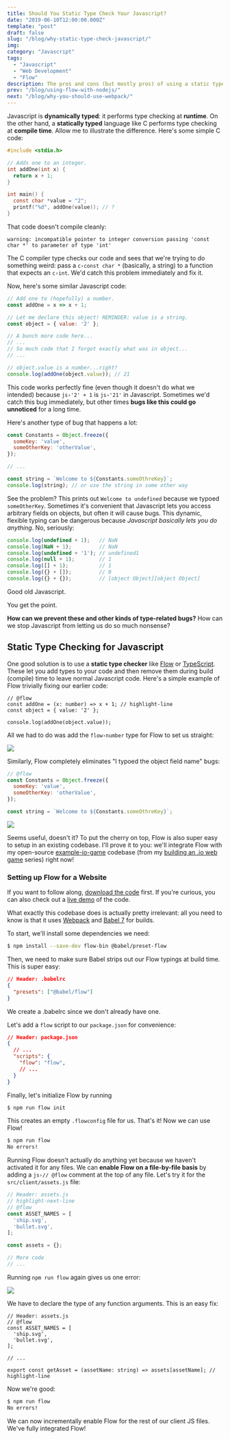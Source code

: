 ```yaml
---
title: Should You Static Type Check Your Javascript?
date: "2019-06-10T12:00:00.000Z"
template: "post"
draft: false
slug: "/blog/why-static-type-check-javascript/"
img:
category: "Javascript"
tags:
  - "Javascript"
  - "Web Development"
  - "Flow"
description: The pros and cons (but mostly pros) of using a static type checker for Javascript.
prev: "/blog/using-flow-with-nodejs/"
next: "/blog/why-you-should-use-webpack/"
---
```


Javascript is **dynamically typed**: it performs type checking at **runtime**. On the other hand, a **statically typed** language like C performs type checking at **compile time**. Allow me to illustrate the difference. Here's some simple C code:

```c
#include <stdio.h>

// Adds one to an integer.
int addOne(int x) {
  return x + 1;
}

int main() {
  const char *value = "2";
  printf("%d", addOne(value)); // ?
}

```

That code doesn't compile cleanly:

```
warning: incompatible pointer to integer conversion passing 'const char *' to parameter of type 'int'
```

The C compiler type checks our code and sees that we're trying to do something weird: pass a `c›const char *` (basically, a string) to a function that expects an `c›int`. We'd catch this problem immediately and fix it.

Now, here's some similar Javascript code:

```js
// Add one to (hopefully) a number.
const addOne = x => x + 1;

// Let me declare this object! REMINDER: value is a string.
const object = { value: '2' };

// A bunch more code here...
// ...
// So much code that I forgot exactly what was in object...
// ...

// object.value is a number...right?
console.log(addOne(object.value)); // 21
```

This code works perfectly fine (even though it doesn't do what we intended) because `js›'2' + 1` is `js›'21'` in Javascript. Sometimes we'd catch this bug immediately, but other times **bugs like this could go unnoticed** for a long time.

Here's another type of bug that happens a lot:

```js
const Constants = Object.freeze({
  someKey: 'value',
  someOtherKey: 'otherValue',
});

// ...

const string = `Welcome to ${Constants.someOthreKey}`;
console.log(string); // or use the string in some other way
```

See the problem? This prints out `Welcome to undefined` because we typoed `someOtherKey`. Sometimes it's convenient that Javascript lets you access arbitrary fields on objects, but often it will cause bugs. This dynamic, flexible typing can be dangerous because _Javascript basically lets you do anything_. No, seriously:

```js
console.log(undefined + 1);   // NaN
console.log(NaN + 1);         // NaN
console.log(undefined + '1'); // undefined1
console.log(null + 1);        // 1
console.log([] + 1);          // 1
console.log({} + []);         // 0
console.log({} + {});         // [object Object][object Object]
```
<figcaption>Good old Javascript.</figcaption>

You get the point.

**How can we prevent these and other kinds of type-related bugs?** How can we stop Javascript from letting us do so much nonsense?

## Static Type Checking for Javascript

One good solution is to use a **static type checker** like [Flow](https://flow.org) or [TypeScript](https://www.typescriptlang.org/). These let you add types to your code and then remove them during build (compile) time to leave normal Javascript code. Here's a simple example of Flow trivially fixing our earlier code:

```flow
// @flow
const addOne = (x: number) => x + 1; // highlight-line
const object = { value: '2' };

console.log(addOne(object.value));
```

All we had to do was add the `flow›number` type for Flow to set us straight:

![](./media-link/flow-post/flow-example-1.png)

Similarly, Flow completely eliminates "I typoed the object field name" bugs:

```js
// @flow
const Constants = Object.freeze({
  someKey: 'value',
  someOtherKey: 'otherValue',
});

const string = `Welcome to ${Constants.someOthreKey}`;
```

![](./media-link/flow-post/flow-example-2.png)

Seems useful, doesn't it? To put the cherry on top, Flow is also super easy to setup in an existing codebase. I'll prove it to you: we'll integrate Flow with my open-source [example-io-game](https://github.com/vzhou842/example-.io-game) codebase (from my [building an .io web game](/blog/build-an-io-game-part-1/) series) right now!

### Setting up Flow for a Website

If you want to follow along, [download the code](https://github.com/vzhou842/example-.io-game) first. If you're curious, you can also check out a [live demo](https://example-io-game.victorzhou.com/) of the code.

What exactly this codebase does is actually pretty irrelevant: all you need to know is that it uses [Webpack](/blog/why-you-should-use-webpack/) and [Babel 7](https://babeljs.io/) for builds.

To start, we'll install some dependencies we need:

```bash
$ npm install --save-dev flow-bin @babel/preset-flow
```

Then, we need to make sure Babel strips out our Flow typings at build time. This is super easy:

```json
// Header: .babelrc
{
  "presets": ["@babel/flow"]
}
```
<figcaption>We create a .babelrc since we don't already have one.</figcaption>

Let's add a `flow` script to our `package.json` for convenience:

```json
// Header: package.json
{
  // ...
  "scripts": {
    "flow": "flow",
    // ...
  }
}
```

Finally, let's initialize Flow by running

```bash
$ npm run flow init

```

This creates an empty `.flowconfig` file for us. That's it! Now we can use Flow!

```bash
$ npm run flow
No errors!
```

Running Flow doesn't actually do anything yet because we haven't activated it for any files. We can **enable Flow on a file-by-file basis** by adding a `js›// @flow` comment at the top of any file. Let's try it for the `src/client/assets.js` file:

```js
// Header: assets.js
// highlight-next-line
// @flow
const ASSET_NAMES = [
  'ship.svg',
  'bullet.svg',
];

const assets = {};

// More code
// ...
```

Running `npm run flow` again gives us one error:

![](./media-link/flow-post/flow-integration-1.png)

We have to declare the type of any function arguments. This is an easy fix:

```flow
// Header: assets.js
// @flow
const ASSET_NAMES = [
  'ship.svg',
  'bullet.svg',
];

// ...

export const getAsset = (assetName: string) => assets[assetName]; // highlight-line
```

Now we're good:

```bash
$ npm run flow
No errors!
```

We can now incrementally enable Flow for the rest of our client JS files. We've fully integrated Flow!
